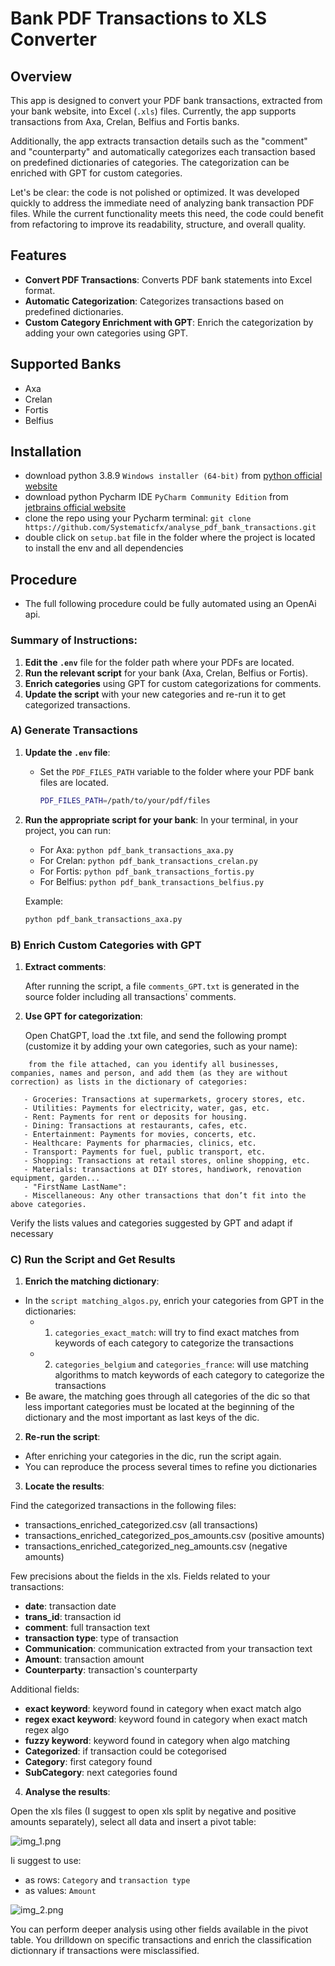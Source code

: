 # Bank PDF Transactions to XLS Converter

## Overview

This app is designed to convert your PDF bank transactions, extracted from your bank website, into Excel (`.xls`) files. Currently, the app supports transactions from Axa, Crelan, Belfius and Fortis banks.

Additionally, the app extracts transaction details such as the "comment" and "counterparty" and automatically categorizes each transaction based on predefined dictionaries of categories. The categorization can be enriched with GPT for custom categories.

Let's be clear: the code is not polished or optimized. It was developed quickly to address the immediate need of analyzing bank transaction PDF files. While the current functionality meets this need, the code could benefit from refactoring to improve its readability, structure, and overall quality.

## Features

- **Convert PDF Transactions**: Converts PDF bank statements into Excel format.
- **Automatic Categorization**: Categorizes transactions based on predefined dictionaries.
- **Custom Category Enrichment with GPT**: Enrich the categorization by adding your own categories using GPT.

## Supported Banks

- Axa
- Crelan
- Fortis
- Belfius

## Installation

- download python 3.8.9 `Windows installer (64-bit)` from [python official website](https://www.python.org/downloads/release/python-389/)
- download python Pycharm IDE `PyCharm Community Edition` from [jetbrains official website](https://www.jetbrains.com/pycharm/download/?section=windows)
- clone the repo using your Pycharm terminal: `git clone https://github.com/Systematicfx/analyse_pdf_bank_transactions.git`
- double click on `setup.bat` file in the folder where the project is located to install the env and all dependencies

## Procedure

- The full following procedure could be fully automated using an OpenAi api.

### Summary of Instructions:
1. **Edit the `.env`** file for the folder path where your PDFs are located.
2. **Run the relevant script** for your bank (Axa, Crelan, Belfius or Fortis).
3. **Enrich categories** using GPT for custom categorizations for comments.
4. **Update the script** with your new categories and re-run it to get categorized transactions.

### A) Generate Transactions

1. **Update the `.env` file**:
   - Set the `PDF_FILES_PATH` variable to the folder where your PDF bank files are located.
     ```bash
     PDF_FILES_PATH=/path/to/your/pdf/files
     ```

2. **Run the appropriate script for your bank**:
   In your terminal, in your project, you can run:
   - For Axa: `python pdf_bank_transactions_axa.py`
   - For Crelan: `python pdf_bank_transactions_crelan.py`
   - For Fortis: `python pdf_bank_transactions_fortis.py`
   - For Belfius: `python pdf_bank_transactions_belfius.py`

   Example:
   ```bash
   python pdf_bank_transactions_axa.py

### B) Enrich Custom Categories with GPT

1. **Extract comments**:

   After running the script, a file `comments_GPT.txt` is generated in the source folder 
   including all transactions' comments.

2. **Use GPT for categorization**:

    Open ChatGPT, load the .txt file, and send the following prompt (customize it by adding your own categories, such as your name):
   
```
    from the file attached, can you identify all businesses, companies, names and person, and add them (as they are without correction) as lists in the dictionary of categories:

   - Groceries: Transactions at supermarkets, grocery stores, etc.
   - Utilities: Payments for electricity, water, gas, etc.
   - Rent: Payments for rent or deposits for housing.
   - Dining: Transactions at restaurants, cafes, etc.
   - Entertainment: Payments for movies, concerts, etc.
   - Healthcare: Payments for pharmacies, clinics, etc.
   - Transport: Payments for fuel, public transport, etc.
   - Shopping: Transactions at retail stores, online shopping, etc.
   - Materials: transactions at DIY stores, handiwork, renovation equipment, garden...
   - "FirstName LastName":
   - Miscellaneous: Any other transactions that don’t fit into the above categories.
```

   Verify the lists values and categories suggested by GPT and adapt if necessary

### C) Run the Script and Get Results

1. **Enrich the matching dictionary**:

- In the `script matching_algos.py`, enrich your categories from GPT in the dictionaries:
  - 1) `categories_exact_match`: will try to find exact matches from keywords of each category to categorize the transactions
  - 2) `categories_belgium` and `categories_france`: will use matching algorithms to match keywords of each category to categorize the transactions
- Be aware, the matching goes through all categories of the dic so that less important categories must be located at the beginning
of the dictionary and the most important as last keys of the dic.

2. **Re-run the script**:

- After enriching your categories in the dic, run the script again.
- You can reproduce the process several times to refine you dictionaries

3. **Locate the results**:

Find the categorized transactions in the following files:
- transactions_enriched_categorized.csv (all transactions)
- transactions_enriched_categorized_pos_amounts.csv (positive amounts)
- transactions_enriched_categorized_neg_amounts.csv (negative amounts)

Few precisions about the fields in the xls.
Fields related to your transactions:

   - **date**: transaction date
   - **trans_id**: transaction id
   - **comment**: full transaction text
   - **transaction type**: type of transaction
   - **Communication**: communication extracted from your transaction text
   - **Amount**: transaction amount
   - **Counterparty**: transaction's counterparty
     
Additional fields:
   - **exact keyword**: keyword found in category when exact match algo
   - **regex exact keyword**: keyword found in category when exact match regex algo
   - **fuzzy keyword**: keyword found in category when algo matching 
   - **Categorized**: if transaction could be cotegorised
   - **Category**: first category found
   - **SubCategory**: next categories found

4. **Analyse the results**:

Open the xls files (I suggest to open xls split by negative and positive amounts separately),
select all data and insert a pivot table:

![img_1.png](img_1.png)

Ii suggest to use:
- as rows: `Category` and `transaction type`
- as values: `Amount`

![img_2.png](img_2.png)

You can perform deeper analysis using other fields available in the pivot table.
You drilldown on specific transactions and enrich the classification dictionnary if transactions were misclassified.
